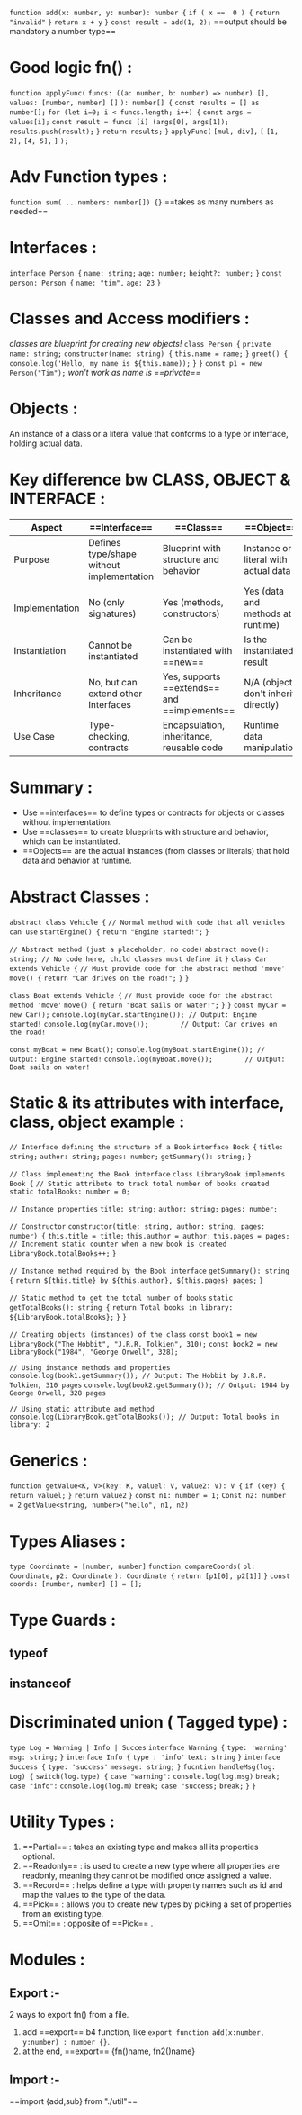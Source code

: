 `function add(x: number, y: number): number {`
	`if ( x ==  0 ) {`
		`return "invalid"`
	`}`
	`return x + y`
`}`
`const result = add(1, 2);`  ==output should be mandatory a number type==
# Good logic fn() :
`function applyFunc(` 
	`funcs: ((a: number, b: number) => number) [],` 
	`values: [number, number] []` 
`): number[] {` 
	`const results = [] as number[];` 
	`for (let i=0; i < funcs.length; i++) {` 
		`const args = values[i];` 
		`const result = funcs [i] (args[0], args[1]);` 
		`results.push(result);` 
	`}`
	`return results;` 
`}` 
`applyFunc(` 
	`[mul, div],` 
	`[` 
		`[1, 2],` 
		`[4, 5],` 
	`]` 
`);`
# Adv Function types :
`function sum( ...numbers: number[]) {}` ==takes as many numbers as needed==
# Interfaces : 

`interface Person {` 
	`name: string;` 
	`age: number;` 
	`height?: number;` 
`}` 
`const person: Person {` 
	`name: "tim",` 
	`age: 23` 
`}`

# Classes and Access modifiers :
*classes are blueprint for creating new objects!*
`class Person {` 
	`private name: string;` 
	`constructor(name: string) {` 
		`this.name = name;` 
`}` 
	`greet() {` 
		`console.log('Hello, my name is ${this.name));` 
	`}` 
`}` 
`const p1 = new Person("Tim");` *won't work as name is ==private==*

# Objects :
An instance of a class or a literal value that conforms to a type or interface, holding actual data.

# Key difference bw CLASS, OBJECT & INTERFACE :

| Aspect         | ==Interface==                             | ==Class==                                    | ==Object==                           |
| -------------- | ----------------------------------------- | -------------------------------------------- | ------------------------------------ |
| Purpose        | Defines type/shape without implementation | Blueprint with structure and behavior        | Instance or literal with actual data |
| Implementation | No (only signatures)                      | Yes (methods, constructors)                  | Yes (data and methods at runtime)    |
| Instantiation  | Cannot be instantiated                    | Can be instantiated with ==new==             | Is the instantiated result           |
| Inheritance    | No, but can extend other Interfaces       | Yes, supports ==extends== and ==implements== | N/A (objects don't inherit directly) |
| Use Case       | Type-checking, contracts                  | Encapsulation, inheritance, reusable code    | Runtime data manipulation            |
# Summary :
- Use ==interfaces== to define types or contracts for objects or classes without implementation.
- Use ==classes== to create blueprints with structure and behavior, which can be instantiated.
- ==Objects== are the actual instances (from classes or literals) that hold data and behavior at runtime.
# Abstract Classes :
`abstract class Vehicle {`
  `// Normal method with code that all vehicles can use`
  `startEngine() {`
    `return "Engine started!";`
  `}`

  `// Abstract method (just a placeholder, no code)`
  `abstract move(): string; // No code here, child classes must define it`
`}`
`class Car extends Vehicle {`
  `// Must provide code for the abstract method 'move'`
  `move() {`
    `return "Car drives on the road!";`
  `}`
`}`

`class Boat extends Vehicle {`
  `// Must provide code for the abstract method 'move'`
  `move() {`
    `return "Boat sails on water!";`
  `}`
`}`
`const myCar = new Car();`
`console.log(myCar.startEngine()); // Output: Engine started!`
`console.log(myCar.move());        // Output: Car drives on the road!`

`const myBoat = new Boat();`
`console.log(myBoat.startEngine()); // Output: Engine started!`
`console.log(myBoat.move());        // Output: Boat sails on water!`
# Static & its attributes with interface, class, object example :
`// Interface defining the structure of a Book`
`interface Book {`
  `title: string;`
  `author: string;`
  `pages: number;`
  `getSummary(): string;`
`}`


`// Class implementing the Book interface`
`class LibraryBook implements Book {`
  `// Static attribute to track total number of books created`
  `static totalBooks: number = 0;`

  `// Instance properties`
  `title: string;`
  `author: string;`
  `pages: number;`

  `// Constructor`
  `constructor(title: string, author: string, pages: number) {`
    `this.title = title;`
    `this.author = author;`
    `this.pages = pages;`
    `// Increment static counter when a new book is created`
    `LibraryBook.totalBooks++;`
  `}`

  `// Instance method required by the Book interface`
  `getSummary(): string {`
    `return ${this.title} by ${this.author}, ${this.pages} pages;`
  `}`

  `// Static method to get the total number of books`
  `static getTotalBooks(): string {`
    `return Total books in library: ${LibraryBook.totalBooks};`
  `}`
`}`

`// Creating objects (instances) of the class`
`const book1 = new LibraryBook("The Hobbit", "J.R.R. Tolkien", 310);`
`const book2 = new LibraryBook("1984", "George Orwell", 328);`

`// Using instance methods and properties`
`console.log(book1.getSummary()); // Output: The Hobbit by J.R.R. Tolkien, 310 pages`
`console.log(book2.getSummary()); // Output: 1984 by George Orwell, 328 pages`

`// Using static attribute and method`
`console.log(LibraryBook.getTotalBooks()); // Output: Total books in library: 2`
# Generics :
`function getValue<K, V>(key: K, valuel: V, value2: V): V {` 
	`if (key) {` 
		`return valuel;` 
	`}` 
	`return value2` 
`}` 
`const n1: number = 1;` 
`Const n2: number = 2` 
`getValue<string, number>("hello", n1, n2)`

# Types Aliases :
`type Coordinate = [number, number]` 
	`function compareCoords(` 
	`pl: Coordinate,` 
	`p2: Coordinate` 
`): Coordinate {` 
	`return [p1[0], p2[1]]` 
`}` 
`const coords: [number, number] [] = [];`
# Type Guards :
## typeof
## instanceof
# Discriminated union ( Tagged type) :
`type Log = Warning | Info | Succes`
`interface Warning {`
	`type: 'warning'`
	`msg: string;`
`}`
`interface Info {`
	`type : 'info'`
	`text: string`
`}`
`interface Success {`
	`type: 'success'`
	`message: string;`
`}`
`fucntion handleMsg(log: Log) {`
	`switch(log.type) {`
		`case "warning":`
			`console.log(log.msg)`
			`break;`
		`case "info":`
			`console.log(log.m)`
			`break;`
		`case "success;`
			`break;`
	`}`
`}`
# Utility Types :

1.  ==Partial== : takes an existing type and makes all its properties optional.
2. ==Readonly== : is used to create a new type where all properties are readonly, meaning they cannot be modified once assigned a value.
3. ==Record== : helps define a type with property names such as id and map the values to the type of the data.
4. ==Pick== : allows you to create new types by picking a set of properties from an existing type.
5. ==Omit== : opposite of ==Pick== .
# Modules :
## Export :-
2 ways to export fn() from a file. 
1. add ==export== b4 function, like `export function add(x:number, y:number) : number {}`.
2. at the end, ==export== {fn()name, fn2()name}
## Import :-
==import {add,sub} from "./util"==
